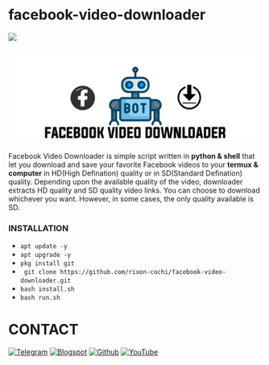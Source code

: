 # facebook-video-downloader

![](https://github.com/rixon-cochi/facebook-video-downloader/blob/main/IMG/Download-Button-with-Circular-Progress-Indicator-%E2%80%93-CodeMyUI-izsXouz8Rjg3XM.jpg)

![](https://github.com/rixon-cochi/facebook-video-downloader/blob/main/IMG/20210208_211755.jpg)

Facebook Video Downloader is simple script written in **python & shell** that let you download and save your favorite Facebook videos to your **termux & computer** in HD(High Defination) quality or in SD(Standard Defination) quality.
Depending upon the available quality of the video, downloader extracts HD quality and SD quality video links. You can choose to download whichever you want. However, in some cases, the only quality available is SD.

### INSTALLATION

* ` apt update -y `
* ` apt upgrade -y `
* ` pkg install git `
* ` git clone https://github.com/rixon-cochi/facebook-video-downloader.git`
* ` bash install.sh `
* ` bash run.sh `

# CONTACT
[![Telegram](https://img.shields.io/badge/TELEGRAM-CHANNEL-red?style=for-the-badge&logo=telegram)](https://t.me/techcochihack)
[![Blogspot](https://img.shields.io/badge/WEBSITE-VISIT-yellow?style=for-the-badge&logo=blogger)](https://techcoch.blogspot.com)
[![Github](https://img.shields.io/badge/Github-TECH--COCHI-green?style=for-the-badge&logo=github)](https://github.com/rixon-cochi)
[![YouTube](https://img.shields.io/badge/youtube-TECH--COCHI-red?style=for-the-badge&logo=youtube)](https://www.youtube.com/channel/UCdUnJ0qjDZ-psQYtgyoEl9Q)
